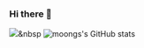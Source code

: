 ### Hi there 👋
<img src="https://img.shields.io/badge/Python-3766AB?style=flat-square&logo=Python&logoColor=white"/></a>&nbsp 
![moongs's GitHub stats](https://github-readme-stats.vercel.app/api?username=mooncs&count_private=true&show_icons=true&theme=radical)

<!--
**mooncs/mooncs** is a ✨ _special_ ✨ repository because its `README.md` (this file) appears on your GitHub profile.

Here are some ideas to get you started:

- 🔭 I’m currently working on ...
- 🌱 I’m currently learning ...
- 👯 I’m looking to collaborate on ...
- 🤔 I’m looking for help with ...
- 💬 Ask me about ...
- 📫 How to reach me: ...
- 😄 Pronouns: ...
- ⚡ Fun fact: ...
-->
